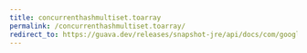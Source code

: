 ```yaml
---
title: concurrenthashmultiset.toarray
permalink: /concurrenthashmultiset.toarray/
redirect_to: https://guava.dev/releases/snapshot-jre/api/docs/com/google/common/collect/ConcurrentHashMultiset.html#toArray--
---
```

